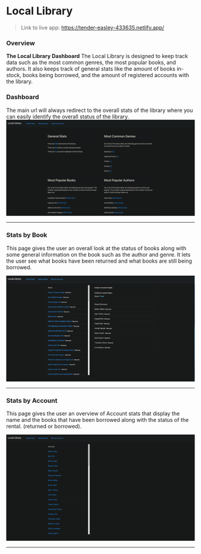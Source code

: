 # Local Library

> Link to live app: https://tender-easley-433635.netlify.app/

### Overview

**The Local Library Dashboard** 
The Local Library is designed to keep track data such as the most common genres, the most popular books, and authors. It also keeps track of general stats like the amount of books in-stock, books being borrowed,
and the amount of registered accounts with the library.


### Dashboard

The main url will always redirect to the overall stats of the library where you can easily identify the overall status of the library.
![dashboard](./public/screenshots/Dashboard.png)

<hr>

### Stats by Book

This page gives the user an overall look at the status of books along with some general information on the book such as the author and genre. It lets the user see what books have been returned and what books are still being borrowed.

![Stats By Book](./public/screenshots/StatsByBook.png)

<hr>

### Stats by Account

This page gives the user an overview of Account stats that display the name and the books that have been borrowed along with the status of the rental. (returned or borrowed).

![edit](./public/screenshots/StatsByAccount.png)

<hr>

